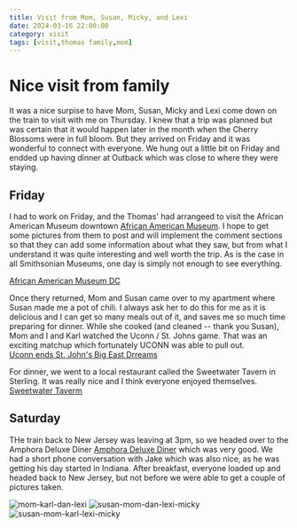 ```yaml
---
title: Visit from Mom, Susan, Micky, and Lexi
date: 2024-03-16 22:00:00
category: visit
tags: [visit,thomas family,mom]
---
```

# Nice visit from family
It was a nice surpise to have Mom, Susan, Micky and Lexi come down on the train to visit with me on Thursday.  I knew that a trip was planned but was certain that it would happen later in the month when the Cherry Blossoms were in full bloom.  But they arrived on Friday and it was wonderful to connect with everyone.    We hung out a little bit on Friday and endded up having dinner at Outback which was close to where they were staying.

## Friday
I had to work on Friday, and the Thomas' had arrangeed to visit the African American Museum downtown [African American Museum](https://nmaahc.si.edu/).   I hope to get some pictures from them to post and will implement the comment sections so that they can add some information about what they saw, but from what I understand it was quite interesting and well worth the trip.  As is the case in all Smithsonian Museums, one day is simply not enough to see everything.

[African American Museum DC](https://www.google.com/url?sa=i&url=https%3A%2F%2Fwww.cntraveler.com%2Factivities%2Fwashington-d-c%2Fnational-museum-of-african-american-history-and-culture&psig=AOvVaw2CzJ2ggBrEGPItYesxmJME&ust=1710728195667000&source=images&cd=vfe&opi=89978449&ved=0CBMQjRxqFwoTCJDEzKWd-oQDFQAAAAAdAAAAABAE)

Once thery returned, Mom and Susan came over to my apartment where Susan made me a pot of chili.  I always ask her to do this for me as it is delicious and I can get so many meals out of it, and saves me so much time preparing for dinner.   While she cooked (and cleaned -- thank you Susan), Mom and I and Karl watched the Uconn / St. Johns game.  That was an exciting matchup which fortunately UCONN was able to pull out.   
[Uconn ends St. John's Big East Drreams](https://nypost.com/2024/03/15/sports/uconn-ends-st-johns-big-east-tournament-dreams-in-semifinals/)

For dinner, we went to a local restaurant called the Sweetwater Tavern in Sterling.  It was really nice and I think everyone enjoyed themselves.  
[Sweetwater Taverm](https://www.sweetwatertavern.pub/location/sterling)

## Saturday
THe train back to New Jersey was leaving at 3pm, so we headed over to the Amphora Deluxe Diner [Amphora Deluxe Diner](https://amphoragroup.com/amphoras-diner-deluxe/) which was very good.  We had a short phone conversation with Jake which was also nice, as he was getting his day started in Indiana.  After breakfast, everyone loaded up and headed back to New Jersey, but not before we were able to get a couple of pictures taken.

![mom-karl-dan-lexi](https://github.com/daniel-dunning/daniel-dunning.github.io/assets/68135537/b1b715d9-18ea-49de-be42-88fa3e5525b1)
![susan-mom-dan-lexi-micky](https://github.com/daniel-dunning/daniel-dunning.github.io/assets/68135537/b7b0aa3f-4b33-4a9d-99d5-c9ba26ae3eec)
![susan-mom-karl-lexi-micky](https://github.com/daniel-dunning/daniel-dunning.github.io/assets/68135537/09718234-b79f-4a58-8b72-b4f8d77ca82c)
